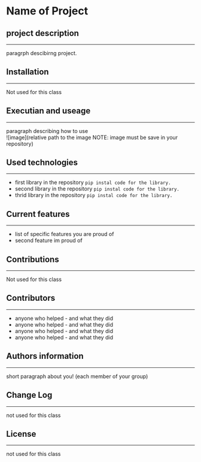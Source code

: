 # Name of Project

## project description
---
paragrph descibirng project.  

## Installation
---
Not used for this class  

## Executian and useage
---
paragraph describing how to use  
![image](relative path to the image NOTE: image must be save in your repository)  

## Used technologies
---
+ first library in the repository
`pip instal code for the library.`
+ second library in the repository
`pip instal code for the library.`
+ thrid library in the repository
`pip instal code for the library.`  

## Current features
---
+ list of specific features you are proud of
+ second feature im proud of

## Contributions
---
Not used for this class

## Contributors
---
+ anyone who helped - and what they did
+ anyone who helped - and what they did
+ anyone who helped - and what they did
+ anyone who helped - and what they did  

## Authors information
---
short paragraph about you! (each member of your group)

## Change Log
---
not used for this class

## License
---
not used for this class

